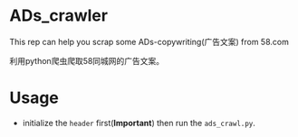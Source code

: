# ADs_crawler
This rep can help you scrap some ADs-copywriting(广告文案) from 58.com

利用python爬虫爬取58同城网的广告文案。

# Usage

- initialize the `header` first(**Important**) then run the `ads_crawl.py`.
